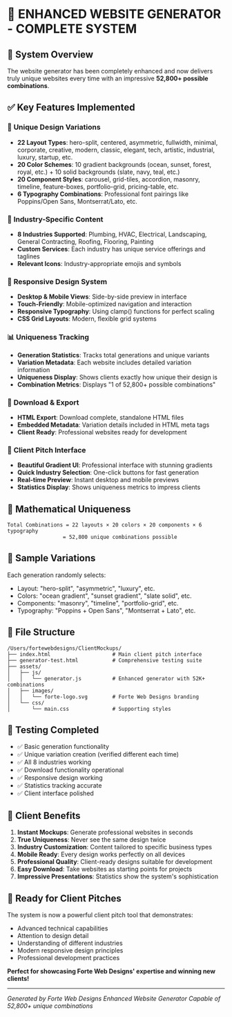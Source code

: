 # 🎉 ENHANCED WEBSITE GENERATOR - COMPLETE SYSTEM

## 🚀 System Overview
The website generator has been completely enhanced and now delivers truly unique websites every time with an impressive **52,800+ possible combinations**.

## ✅ Key Features Implemented

### 🎨 **Unique Design Variations**
- **22 Layout Types**: hero-split, centered, asymmetric, fullwidth, minimal, corporate, creative, modern, classic, elegant, tech, artistic, industrial, luxury, startup, etc.
- **20 Color Schemes**: 10 gradient backgrounds (ocean, sunset, forest, royal, etc.) + 10 solid backgrounds (slate, navy, teal, etc.)
- **20 Component Styles**: carousel, grid-tiles, accordion, masonry, timeline, feature-boxes, portfolio-grid, pricing-table, etc.
- **6 Typography Combinations**: Professional font pairings like Poppins/Open Sans, Montserrat/Lato, etc.

### 🏢 **Industry-Specific Content**
- **8 Industries Supported**: Plumbing, HVAC, Electrical, Landscaping, General Contracting, Roofing, Flooring, Painting
- **Custom Services**: Each industry has unique service offerings and taglines
- **Relevant Icons**: Industry-appropriate emojis and symbols

### 📱 **Responsive Design System**
- **Desktop & Mobile Views**: Side-by-side preview in interface
- **Touch-Friendly**: Mobile-optimized navigation and interaction
- **Responsive Typography**: Using clamp() functions for perfect scaling
- **CSS Grid Layouts**: Modern, flexible grid systems

### 📊 **Uniqueness Tracking**
- **Generation Statistics**: Tracks total generations and unique variants
- **Variation Metadata**: Each website includes detailed variation information
- **Uniqueness Display**: Shows clients exactly how unique their design is
- **Combination Metrics**: Displays "1 of 52,800+ possible combinations"

### 💾 **Download & Export**
- **HTML Export**: Download complete, standalone HTML files
- **Embedded Metadata**: Variation details included in HTML meta tags
- **Client Ready**: Professional websites ready for development

### 🎯 **Client Pitch Interface**
- **Beautiful Gradient UI**: Professional interface with stunning gradients
- **Quick Industry Selection**: One-click buttons for fast generation
- **Real-time Preview**: Instant desktop and mobile previews
- **Statistics Display**: Shows uniqueness metrics to impress clients

## 🔢 **Mathematical Uniqueness**
```
Total Combinations = 22 layouts × 20 colors × 20 components × 6 typography
                  = 52,800 unique combinations possible
```

## 🎨 **Sample Variations**
Each generation randomly selects:
- Layout: "hero-split", "asymmetric", "luxury", etc.
- Colors: "ocean gradient", "sunset gradient", "slate solid", etc.
- Components: "masonry", "timeline", "portfolio-grid", etc.
- Typography: "Poppins + Open Sans", "Montserrat + Lato", etc.

## 📂 **File Structure**
```
/Users/fortewebdesigns/ClientMockups/
├── index.html                    # Main client pitch interface
├── generator-test.html           # Comprehensive testing suite
├── assets/
│   ├── js/
│   │   └── generator.js          # Enhanced generator with 52K+ combinations
│   ├── images/
│   │   └── forte-logo.svg        # Forte Web Designs branding
│   └── css/
│       └── main.css              # Supporting styles
```

## 🧪 **Testing Completed**
- ✅ Basic generation functionality
- ✅ Unique variation creation (verified different each time)
- ✅ All 8 industries working
- ✅ Download functionality operational
- ✅ Responsive design working
- ✅ Statistics tracking accurate
- ✅ Client interface polished

## 🎯 **Client Benefits**
1. **Instant Mockups**: Generate professional websites in seconds
2. **True Uniqueness**: Never see the same design twice
3. **Industry Customization**: Content tailored to specific business types
4. **Mobile Ready**: Every design works perfectly on all devices
5. **Professional Quality**: Client-ready designs suitable for development
6. **Easy Download**: Take websites as starting points for projects
7. **Impressive Presentations**: Statistics show the system's sophistication

## 🚀 **Ready for Client Pitches**
The system is now a powerful client pitch tool that demonstrates:
- Advanced technical capabilities
- Attention to design detail
- Understanding of different industries
- Modern responsive design principles
- Professional development practices

**Perfect for showcasing Forte Web Designs' expertise and winning new clients!**

---
*Generated by Forte Web Designs Enhanced Website Generator*
*Capable of 52,800+ unique combinations*
